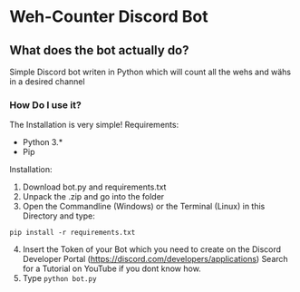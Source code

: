 # Weh-Counter Discord Bot

## What does the bot actually do?
Simple Discord bot writen in Python which will count all the wehs and wähs in a desired channel

### How Do I use it?
The Installation is very simple!
Requirements:
- Python 3.*
- Pip

Installation:
1. Download bot.py and requirements.txt
2. Unpack the .zip and go into the folder
3. Open the Commandline (Windows) or the Terminal (Linux) in this Directory and type:
```
pip install -r requirements.txt
```
4. Insert the Token of your Bot which you need to create on the Discord Developer Portal (https://discord.com/developers/applications)
   Search for a Tutorial on YouTube if you dont know how.
5. Type ``` python bot.py 
        ```
        
